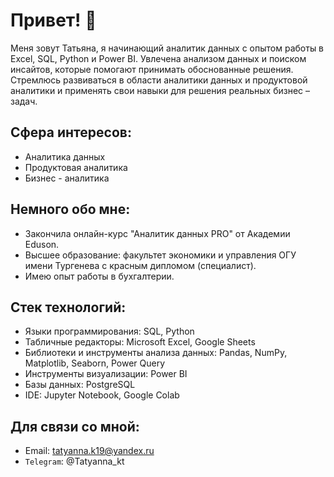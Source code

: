 # Привет! 👋

Меня зовут Татьяна, я начинающий аналитик данных с опытом работы в Excel, SQL, Python и Power BI. Увлечена анализом данных и поиском инсайтов, которые помогают принимать обоснованные решения. Стремлюсь развиваться в области аналитики данных и продуктовой аналитики и применять свои навыки для решения реальных бизнес – задач.

## Сфера интересов:
- Аналитика данных 
- Продуктовая аналитика
- Бизнес - аналитика

## Немного обо мне:
- Закончила онлайн-курс "Аналитик данных PRO" от Академии Eduson.
- Высшее образование: факультет экономики и управления ОГУ имени Тургенева с красным дипломом (специалист).
- Имею опыт работы в бухгалтерии.

## Стек технологий: 
- Языки программирования: SQL, Python
- Табличные редакторы: Microsoft Excel, Google Sheets
- Библиотеки и инструменты анализа данных: Pandas, NumPy, Matplotlib, Seaborn, Power Query
- Инструменты визуализации: Power BI
- Базы данных: PostgreSQL
- IDE: Jupyter Notebook, Google Colab
  
## Для связи со мной:
- Email: tatyanna.k19@yandex.ru  
- `Telegram`: @Tatyanna_kt


<!---
TatyAnna-K/TatyAnna-K is a ✨ special ✨ repository because its `README.md` (this file) appears on your GitHub profile.
You can click the Preview link to take a look at your changes.
--->
